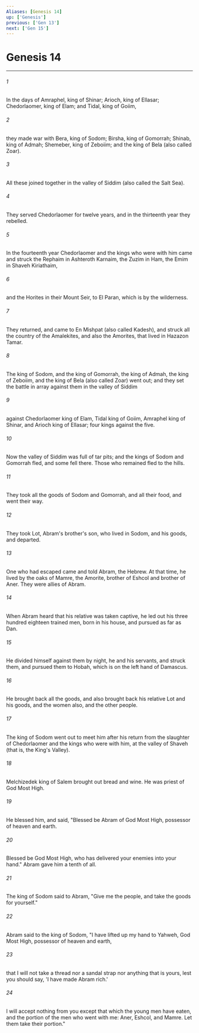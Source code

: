 ```yaml
---
Aliases: [Genesis 14]
up: ['Genesis']
previous: ['Gen 13']
next: ['Gen 15']
---
```

# Genesis 14
***





###### 1 

In the days of Amraphel, king of Shinar; Arioch, king of Ellasar; Chedorlaomer, king of Elam; and Tidal, king of Goiim, 



###### 2 

they made war with Bera, king of Sodom; Birsha, king of Gomorrah; Shinab, king of Admah; Shemeber, king of Zeboiim; and the king of Bela (also called Zoar). 



###### 3 

All these joined together in the valley of Siddim (also called the Salt Sea). 



###### 4 

They served Chedorlaomer for twelve years, and in the thirteenth year they rebelled. 



###### 5 

In the fourteenth year Chedorlaomer and the kings who were with him came and struck the Rephaim in Ashteroth Karnaim, the Zuzim in Ham, the Emim in Shaveh Kiriathaim, 



###### 6 

and the Horites in their Mount Seir, to El Paran, which is by the wilderness. 



###### 7 

They returned, and came to En Mishpat (also called Kadesh), and struck all the country of the Amalekites, and also the Amorites, that lived in Hazazon Tamar. 



###### 8 

The king of Sodom, and the king of Gomorrah, the king of Admah, the king of Zeboiim, and the king of Bela (also called Zoar) went out; and they set the battle in array against them in the valley of Siddim 



###### 9 

against Chedorlaomer king of Elam, Tidal king of Goiim, Amraphel king of Shinar, and Arioch king of Ellasar; four kings against the five. 



###### 10 

Now the valley of Siddim was full of tar pits; and the kings of Sodom and Gomorrah fled, and some fell there. Those who remained fled to the hills. 



###### 11 

They took all the goods of Sodom and Gomorrah, and all their food, and went their way. 



###### 12 

They took Lot, Abram's brother's son, who lived in Sodom, and his goods, and departed. 



###### 13 

One who had escaped came and told Abram, the Hebrew. At that time, he lived by the oaks of Mamre, the Amorite, brother of Eshcol and brother of Aner. They were allies of Abram. 



###### 14 

When Abram heard that his relative was taken captive, he led out his three hundred eighteen trained men, born in his house, and pursued as far as Dan. 



###### 15 

He divided himself against them by night, he and his servants, and struck them, and pursued them to Hobah, which is on the left hand of Damascus. 



###### 16 

He brought back all the goods, and also brought back his relative Lot and his goods, and the women also, and the other people. 



###### 17 

The king of Sodom went out to meet him after his return from the slaughter of Chedorlaomer and the kings who were with him, at the valley of Shaveh (that is, the King's Valley). 



###### 18 

Melchizedek king of Salem brought out bread and wine. He was priest of God Most High. 



###### 19 

He blessed him, and said, "Blessed be Abram of God Most High, possessor of heaven and earth. 



###### 20 

Blessed be God Most High, who has delivered your enemies into your hand." Abram gave him a tenth of all. 



###### 21 

The king of Sodom said to Abram, "Give me the people, and take the goods for yourself." 



###### 22 

Abram said to the king of Sodom, "I have lifted up my hand to Yahweh, God Most High, possessor of heaven and earth, 



###### 23 

that I will not take a thread nor a sandal strap nor anything that is yours, lest you should say, 'I have made Abram rich.' 



###### 24 

I will accept nothing from you except that which the young men have eaten, and the portion of the men who went with me: Aner, Eshcol, and Mamre. Let them take their portion."
